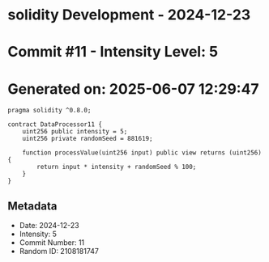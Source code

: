 ﻿# solidity Development - 2024-12-23
# Commit #11 - Intensity Level: 5
# Generated on: 2025-06-07 12:29:47
```solidity
pragma solidity ^0.8.0;

contract DataProcessor11 {
    uint256 public intensity = 5;
    uint256 private randomSeed = 881619;

    function processValue(uint256 input) public view returns (uint256) {
        return input * intensity + randomSeed % 100;
    }
}
```
## Metadata
- Date: 2024-12-23
- Intensity: 5
- Commit Number: 11
- Random ID: 2108181747
